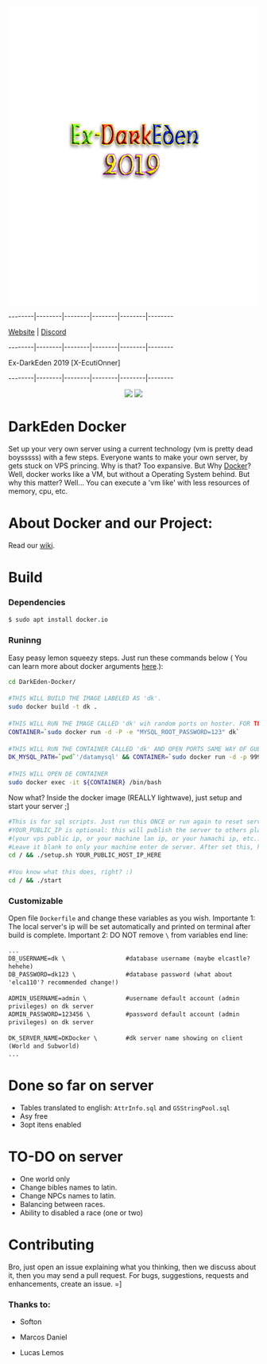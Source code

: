 <img src="Branding/Logo.png" align="center" height="600" />

--------|--------|--------|--------|--------|--------

[Website](http://ex-project.ddns.net) | [Discord](https://discord.gg/nGyzpnv)

--------|--------|--------|--------|--------|--------

Ex-DarkEden 2019 [X-EcutiOnner]

--------|--------|--------|--------|--------|--------

<p align="center">
    <a href="#build" alt="build">
        <img src="https://img.shields.io/badge/build-passing-brightgreen.svg" /></a>
    <a href="#sponsors" alt="#docker">
        <img src="https://img.shields.io/badge/docker-blue.svg?logo=docker" /></a>
</p>

# DarkEden Docker
Set up your very own server using a current technology (vm is pretty dead boysssss) with a few steps. Everyone wants to make your own server, by gets stuck on VPS princing. Why is that? Too expansive. But Why [Docker]? Well, docker works like a VM, but without a Operating System behind. But why this matter? Well... You can execute a 'vm like' with less resources of memory, cpu, etc.

# About Docker and our Project:
Read our [wiki].

# Build
### Dependencies
```sh
$ sudo apt install docker.io
```

### Runinng
Easy peasy lemon squeezy steps. Just run these commands below ( You can learn more about docker arguments [here].):
```sh
cd DarkEden-Docker/

#THIS WILL BUILD THE IMAGE LABELED AS 'dk'.
sudo docker build -t dk .

#THIS WILL RUN THE IMAGE CALLED 'dk' wih random ports on hoster. FOR TEST ONLY
CONTAINER=`sudo docker run -d -P -e "MYSQL_ROOT_PASSWORD=123" dk`

#THIS WILL RUN THE CONTAINER CALLED 'dk' AND OPEN PORTS SAME WAY OF GUEST
DK_MYSQL_PATH=`pwd`'/datamysql' && CONTAINER=`sudo docker run -d -p 9999:9999/tcp -p 9999:9999/udp -p 9998:9998/tcp -p 9998:9998/udp -p 9997:9997/tcp -p 9997:9997/udp -p 9996:9996/tcp -p 9996:9996/udp -p 9977:9977/tcp -p 9977:9977/udp -p 9900:9900/tcp -p 9900:9900/udp -p 9876:9876/tcp -p 9876:9876/udp -p 9800:9800/tcp -p 9800:9800/udp -p 5001:5001/tcp -p 5001:5001/udp -p 5000:5000/tcp -p 5000:5000/udp -p 3306:3306/tcp -p 3306:3306/udp -p 3001:3001/tcp -p 3001:3001/udp -p 2999:2999/tcp -p 2999:2999/udp -p 1111:1111/tcp -p 1111:1111/udp -e "MYSQL_ROOT_PASSWORD=123" -v "${DK_MYSQL_PATH}:/usr/local/mysql/var" dk`

#THIS WILL OPEN DE CONTAINER
sudo docker exec -it ${CONTAINER} /bin/bash
```

Now what? Inside the docker image (REALLY lightwave), just setup and start your server ;]
```sh
#This is for sql scripts. Just run this ONCE or run again to reset server data.
#YOUR_PUBLIC_IP is optional: this will publish the server to others players could enter
#(your vps public ip, or your machine lan ip, or your hamachi ip, etc...). 
#Leave it blank to only your machine enter de server. After set this, host ip cannot enter the server.
cd / && ./setup.sh YOUR_PUBLIC_HOST_IP_HERE

#You know what this does, right? :)
cd / && ./start
```

### Customizable
Open file ```Dockerfile``` and change these variables as you wish. Importante 1: The local server's ip will be set automatically and printed on terminal after build is complete. Important 2: DO NOT remove ```\``` from variables end line:

```
...
DB_USERNAME=dk \                 #database username (maybe elcastle? hehehe)
DB_PASSWORD=dk123 \              #database password (what about 'elca110'? recommended change!)

ADMIN_USERNAME=admin \           #username default account (admin privileges) on dk server
ADMIN_PASSWORD=123456 \          #password default account (admin privileges) on dk server

DK_SERVER_NAME=DKDocker \        #dk server name showing on client (World and Subworld)
...
```


# Done so far on server
- Tables translated to english: ```AttrInfo.sql``` and ```GSStringPool.sql```
- Asy free
- 3opt itens enabled

# TO-DO on server
- One world only
- Change bibles names to latin.
- Change NPCs names to latin.
- Balancing between races.
- Ability to disabled a race (one or two)

# Contributing
Bro, just open an issue explaining what you thinking, then we discuss about it, then you may send a pull request. For bugs, suggestions, requests and enhancements, create an issue. =]

### Thanks to:
 - Softon
 - Marcos Daniel
 - Lucas Lemos

   [Docker]: <https://www.docker.com/resources/what-container>
   [Why]: <https://github.com/TroniPM/DarkEden-With-Docker/issues>
   [here]: <https://docs.docker.com/engine/reference/commandline/run/>
   [wiki]: <https://github.com/TroniPM/DarkEden-With-Docker/wiki>
